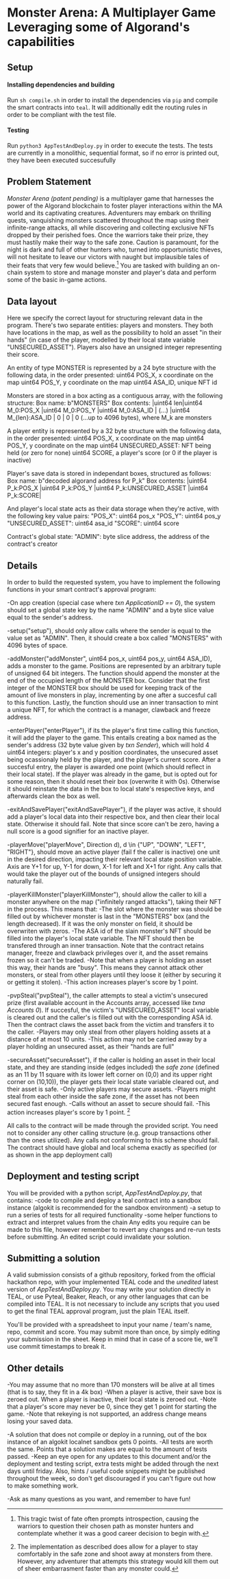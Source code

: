 # Monster Arena: A Multiplayer Game Leveraging some of Algorand's capabilities

## Setup

#### Installing dependencies and building

Run `sh compile.sh` in order to install the dependencies via `pip` and compile the smart contracts into `teal`. It will additionally edit the routing rules in order to be compliant with the test file.

#### Testing

Run `python3 AppTestAndDeploy.py` in order to execute the tests. The tests are currently in a monolithic, sequential format, so if no error is printed out, they have been executed succesufully

## Problem Statement

*Monster Arena* _(patent pending)_ is a multiplayer game that harnesses the power of the Algorand blockchain to foster player interactions within the MA world and its captivating creatures. Adventurers may embark on thrilling quests, vanquishing monsters scattered throughout the map using their infinite-range attacks, all while discovering and collecting exclusive NFTs dropped by their perished foes. 
Once the warriors take their prize, they must hastily make their way to the safe zone. Caution is paramount, for the night is dark and full of other hunters who, turned into opportunistic thieves, will not hesitate to leave our victors with naught but implausible tales of their feats that very few would believe.[^1]
You are tasked with building an on-chain system to store and manage monster and player's data and perform some of the basic in-game actions.


## Data layout
Here we specify the correct layout for structuring relevant data in the program.
There's two separate entities: players and monsters.
They both have locations in the map, as well as the possibility to hold an asset "in their hands" (in case of the player, modelled by their local state variable "UNSECURED_ASSET"). Players also have an unsigned integer representing their score.

An entity of type MONSTER is represented by a 24 byte structure with the following data, in the order presented:
uint64 POS_X, x coordinate on the map
uint64 POS_Y, y coordinate on the map
uint64 ASA_ID, unique NFT id

Monsters are stored in a box acting as a contiguous array, with the following structure:
Box name: b"MONSTERS"
Box contents: |uint64 len|uint64 M_0:POS_X |uint64 M_0:POS_Y |uint64 M_0:ASA_ID | (...) |uint64 M_{len}:ASA_ID | 0 | 0 | 0 (...up to 4096 bytes), where M_k are monsters

A player entity is represented by a 32 byte structure with the following data, in the order presented:
uint64 POS_X, x coordinate on the map
uint64 POS_Y, y coordinate on the map
uint64 UNSECURED_ASSET: NFT being held (or zero for none)
uint64 SCORE, a player's score (or 0 if the player is inactive)

Player's save data is stored in independant boxes, structured as follows:
Box name: b"decoded algorand address for P_k"
Box contents: |uint64 P_k:POS_X |uint64 P_k:POS_Y |uint64 P_k:UNSECURED_ASSET |uint64 P_k:SCORE|

And player's local state acts as their data storage when they're active, with the following key value pairs:
"POS_X": uint64 pos_x
"POS_Y": uint64 pos_y
"UNSECURED_ASSET": uint64 asa_id
"SCORE": uint64 score

Contract's global state:
"ADMIN": byte slice address, the address of the contract's creator

## Details
In order to build the requested system, you have to implement the following functions in your smart contract's approval program:

-On app creation (special case where _txn ApplicationID == 0_), the system should set a global state key by the name "ADMIN" and a byte slice value equal to the sender's address.

-setup("setup"), should only allow calls where the sender is equal to the value set as "ADMIN". Then, it should create a box called "MONSTERS" with 4096 bytes of space.

-addMonster("addMonster", uint64 pos_x, uint64 pos_y, uint64 ASA_ID), adds a monster to the game. Positions are represented by an arbitrary tuple of unsigned 64 bit integers. The function should append the monster at the end of the occupied length of the MONSTER box. Consider that the first integer of the MONSTER box should be used for keeping track of the amount of live monsters in play, incrementing by one after a succesful call to this function. Lastly, the function should use an inner transaction to mint a unique NFT, for which the contract is a manager, clawback and freeze address.

-enterPlayer("enterPlayer"), if its the player's first time calling this function, it will add the player to the game. This entails creating a box named as the sender's address (32 byte value given by _txn Sender_), which will hold 4 uint64 integers: player's x and y position coordinates, the unsecured asset being ocassionaly held by the player, and the player's current score.
After a succesful entry, the player is awarded one point (which should reflect in their local state).
If the player was already in the game, but is opted out for some reason, then it should reset their box (overwrite it with 0s). Otherwise it should reinstate the data in the box to local state's respective keys, and afterwards clean the box as well.

-exitAndSavePlayer("exitAndSavePlayer"), if the player was active, it should add a player's local data into their respective box, and then clear their local state. Otherwise it should fail. Note that since score can't be zero, having a null score is a good signifier for an inactive player.

-playerMove("playerMove", Direction d), d \in {"UP", "DOWN", "LEFT", "RIGHT"}, should move an active player (fail f the caller is inactive) one unit in the desired direction, impacting their relevant local state position variable. Axis are Y+1 for up, Y-1 for down, X-1 for left and X+1 for right. Any calls that would take the player out of the bounds of unsigned integers should naturally fail.

-playerKillMonster("playerKillMonster"), should allow the caller to kill a monster anywhere on the map ("infinitely ranged attacks"), taking their NFT in the process. This means that:
    -The slot where the monster was should be filled out by whichever monster is last in the "MONSTERS" box (and the length decreased). If it was the only monster on field, it should be overwriten with zeros.
    -The ASA id of the slain monster's NFT should be filled into the player's local state variable. The NFT should then be transfered through an inner transaction. Note that the contract retains manager, freeze and clawback privileges over it, and the asset remains frozen so it can't be traded.
    -Note that when a player is holding an asset this way, their hands are "busy". This means they cannot attack other monsters, or steal from other players until they loose it (either by securing it or getting it stolen).
    -This action increases player's score by 1 point.

-pvpSteal("pvpSteal"), the caller attempts to steal a victim's unsecured prize (first available account in the Accounts array, accessed like _txna Accounts 0_). If succesful, the victim's "UNSECURED_ASSET" local variable is cleared out and the caller's is filled out with the corresponding ASA id. Then the contract claws the asset back from the victim and transfers it to the caller.
    -Players may only steal from other players holding assets at a distance of at most 10 units.
    -This action may not be carried away by a player holding an unsecured asset, as their "hands are full"

-secureAsset("secureAsset"), if the caller is holding an asset in their local state, and they are standing inside (edges included) the *safe zone* (defined as an 11 by 11 square with its lower left corner on (0,0) and its upper right corner on (10,10)), the player gets their local state variable cleared out, and their asset is safe. 
    -Only active players may secure assets.
    -Players might steal from each other inside the safe zone, if the asset has not been secured fast enough.
    -Calls without an asset to secure should fail.
    -This action increases player's score by 1 point.
    [^2]

All calls to the contract will be made through the provided script. You need not to consider any other calling structure (e.g. group transactions other than the ones utilized).
Any calls not conforming to this scheme should fail.
The contract should have global and local schema exactly as specified (or as shown in the app deployment call)


## Deployment and testing script

You will be provided with a python script, _AppTestAndDeploy.py_, that contains:
-code to compile and deploy a teal contract into a sandbox instance (algokit is recommended for the sandbox environment)
-a setup to run a series of tests for all required functionality
-some helper functions to extract and interpret values from the chain
Any edits you require can be made to this file, however remember to revert any changes and re-run tests before submitting. An edited script could invalidate your solution.


## Submitting a solution
A valid submission consists of a github repository, forked from the official hackathon repo, with your implemented TEAL code and the *unedited* latest version of _AppTestAndDeploy.py_. 
You may write your solution directly in TEAL, or use Pyteal, Beaker, Reach, or any other languages that can be compiled into TEAL.
It is not necessary to include any scripts that you used to get the final TEAL approval program, just the plain TEAL itself.

You'll be provided with a spreadsheet to input your name / team's name, repo, commit and score.
You may submit more than once, by simply editing your submission in the sheet. Keep in mind that in case of a score tie, we'll use commit timestamps to break it.


## Other details
-You may assume that no more than 170 monsters will be alive at all times (that is to say, they fit in a 4k box)
-When a player is active, their save box is zeroed out. When a player is inactive, their local state is zeroed out.
-Note that a player's score may never be 0, since they get 1 point for starting the game.
-Note that rekeying is not supported, an address change means losing your saved data.

-A solution that does not compile or deploy in a running, out of the box instance of an algokit localnet sandbox gets 0 points.
-All tests are worth the same. Points that a solution makes are equal to the amount of tests passed.
-Keep an eye open for any updates to this document and/or the deployment and testing script, extra tests might be added through the next days until friday. Also, hints / useful code snippets might be published throughout the week, so don't get discouraged if you can't figure out how to make something work.

-Ask as many questions as you want, and remember to have fun!





[^1]: This tragic twist of fate often prompts introspection, causing the warriors to question their chosen path as monster hunters and contemplate whether it was a good career decision to begin with.

[^2]: The implementation as described does allow for a player to stay comfortably in the safe zone and shoot away at monsters from there. However, any adventurer that attempts this strategy would kill them out of sheer embarrasment faster than any monster could.
